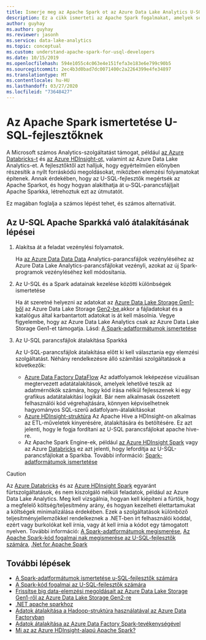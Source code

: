 ```yaml
---
title: Ismerje meg az Apache Spark ot az Azure Data Lake Analytics U-SQL fejlesztőihez.
description: Ez a cikk ismerteti az Apache Spark fogalmakat, amelyek segítenek az U-SQL-fejlesztők közötti különbségek.
author: guyhay
ms.author: guyhay
ms.reviewer: jasonh
ms.service: data-lake-analytics
ms.topic: conceptual
ms.custom: understand-apache-spark-for-usql-developers
ms.date: 10/15/2019
ms.openlocfilehash: 594e1055c4c063e4e151fefa3e183e6e799c90b5
ms.sourcegitcommit: 2ec4b3d0bad7dc0071400c2a2264399e4fe34897
ms.translationtype: MT
ms.contentlocale: hu-HU
ms.lasthandoff: 03/27/2020
ms.locfileid: "73648427"
---
```

# <a name="understand-apache-spark-for-u-sql-developers"></a>Az Apache Spark ismertetése U-SQL-fejlesztőknek

A Microsoft számos Analytics-szolgáltatást támogat, például [az Azure Databricks-t](../azure-databricks/what-is-azure-databricks.md) és [az Azure HDInsight-ot,](../hdinsight/hdinsight-overview.md) valamint az Azure Data Lake Analytics-et. A fejlesztőktől azt halljuk, hogy egyértelműen előnyben részesítik a nyílt forráskódú megoldásokat, miközben elemzési folyamatokat építenek. Annak érdekében, hogy az U-SQL-fejlesztők megértsék az Apache Sparkot, és hogy hogyan alakíthatja át u-SQL-parancsfájljait Apache Sparkká, létrehoztuk ezt az útmutatót.

Ez magában foglalja a számos lépést tehet, és számos alternatívát.

## <a name="steps-to-transform-u-sql-to-apache-spark"></a>Az U-SQL Apache Sparkká való átalakításának lépései

1. Alakítsa át a feladat vezénylési folyamatok.

   Ha [az Azure Data Data Data](../data-factory/introduction.md) Analytics-parancsfájlok vezényléséhez az Azure Data Lake Analytics-parancsfájlokat vezényli, azokat az új Spark-programok vezényléséhez kell módosítania.
2. Az U-SQL és a Spark adatainak kezelése közötti különbségek ismertetése

   Ha át szeretné helyezni az adatokat az [Azure Data Lake Storage Gen1-ből](../data-lake-store/data-lake-store-overview.md) az Azure Data Lake Storage [Gen2-be,](../storage/blobs/data-lake-storage-introduction.md)akkor a fájladatokat és a katalógus által karbantartott adatokat is át kell másolnia. Vegye figyelembe, hogy az Azure Data Lake Analytics csak az Azure Data Lake Storage Gen1-et támogatja. Lásd: [A Spark-adatformátumok ismertetése](understand-spark-data-formats.md)
3. Az U-SQL parancsfájlok átalakítása Sparkká

   Az U-SQL-parancsfájlok átalakítása előtt ki kell választania egy elemzési szolgáltatást. Néhány rendelkezésre álló számítási szolgáltatások a következők:
      - [Azure Data Factory DataFlow](../data-factory/concepts-data-flow-overview.md) Az adatfolyamok leképezése vizuálisan megtervezett adatátalakítások, amelyek lehetővé teszik az adatmérnökök számára, hogy kód írása nélkül fejlesszenek ki egy grafikus adatátalakítási logikát. Bár nem alkalmasak összetett felhasználói kód végrehajtására, könnyen képviselhetnek hagyományos SQL-szerű adatfolyam-átalakításokat
      - [Azure HDInsight-struktúra](../hdinsight/hadoop/apache-hadoop-using-apache-hive-as-an-etl-tool.md) Az Apache Hive a HDInsight-on alkalmas az ETL-műveletek kinyerésére, átalakítására és betöltésére. Ez azt jelenti, hogy le fogja fordítani az U-SQL parancsfájlokat apache hive-re.
      - Az Apache Spark Engine-ek, például [az Azure HDInsight Spark](../hdinsight/spark/apache-spark-overview.md) vagy az Azure [Databricks](../azure-databricks/what-is-azure-databricks.md) ez azt jelenti, hogy lefordítja az U-SQL-parancsfájlokat a Sparkba. További információ: [Spark-adatformátumok ismertetése](understand-spark-data-formats.md)

> [!CAUTION]
> Az [Azure Databricks](../azure-databricks/what-is-azure-databricks.md) és az [Azure HDInsight Spark](../hdinsight/spark/apache-spark-overview.md) egyaránt fürtszolgáltatások, és nem kiszolgáló nélküli feladatok, például az Azure Data Lake Analytics. Meg kell vizsgálnia, hogyan kell kiépíteni a fürtök, hogy a megfelelő költség/teljesítmény arány, és hogyan kezelheti élettartamukat a költségek minimalizálása érdekében. Ezek a szolgáltatások különböző teljesítményjellemzőkkel rendelkeznek a .NET-ben írt felhasználói kóddal, ezért vagy burkolókat kell írnia, vagy át kell írnia a kódot egy támogatott nyelven. További információ: [A Spark-adatformátumok megismerése](understand-spark-data-formats.md), [Az Apache Spark-kód fogalmai nak megismerése az U-SQL-fejlesztők számára](understand-spark-code-concepts.md), [.Net for Apache Spark](https://dotnet.microsoft.com/apps/data/spark)

## <a name="next-steps"></a>További lépések

- [A Spark-adatformátumok ismertetése u-SQL-fejlesztők számára](understand-spark-data-formats.md)
- [A Spark-kód fogalmai az U-SQL-fejlesztők számára](understand-spark-code-concepts.md)
- [Frissítse big data-elemzési megoldásait az Azure Data Lake Storage Gen1-ről az Azure Data Lake Storage Gen2-re](../storage/blobs/data-lake-storage-upgrade.md)
- [.NET apache sparkhoz](https://docs.microsoft.com/dotnet/spark/what-is-apache-spark-dotnet)
- [Adatok átalakítása a Hadoop-struktúra használatával az Azure Data Factoryban](../data-factory/transform-data-using-hadoop-hive.md)
- [Adatok átalakítása az Azure Data Factory Spark-tevékenységével](../data-factory/transform-data-using-spark.md)
- [Mi az az Azure HDInsight-alapú Apache Spark?](../hdinsight/spark/apache-spark-overview.md)
